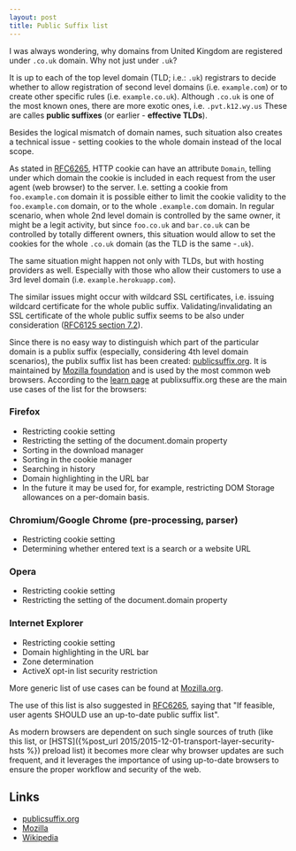 ```yaml
---
layout: post
title: Public Suffix list
---
```


I was always wondering, why domains from United Kingdom are registered under `.co.uk` domain. Why not just under `.uk`?

It is up to each of the top level domain (TLD; i.e.: `.uk`) registrars to decide whether to allow registration of second level domains (i.e. `example.com`) or to create other specific rules (i.e. `example.co.uk`).
Although `.co.uk` is one of the most known ones, there are more exotic ones, i.e. `.pvt.k12.wy.us` These are calles **public suffixes** (or earlier - **effective TLDs**).

Besides the logical mismatch of domain names, such situation also creates a technical issue - setting cookies to the whole domain instead of the local scope.

As stated in [RFC6265](https://tools.ietf.org/html/rfc6265#section-5.2.3), HTTP cookie can have an attribute `Domain`, telling under which domain the cookie is included in each request from the user agent (web browser) to the server.
I.e. setting a cookie from `foo.example.com` domain it is possible either to limit the cookie validity to the `foo.example.com` domain, or to the whole `.example.com` domain.
In regular scenario, when whole 2nd level domain is controlled by the same owner, it might be a legit activity, but since `foo.co.uk` and `bar.co.uk` can be controlled by totally different owners, this situation would allow to set the cookies for the whole `.co.uk` domain (as the TLD is the same -`.uk`).

The same situation might happen not only with TLDs, but with hosting providers as well. Especially with those who allow their customers to use a 3rd level domain (i.e. `example.herokuapp.com`).

The similar issues might occur with wildcard SSL certificates, i.e. issuing wildcard certificate for the whole public suffix. Validating/invalidating an SSL certificate of the whole public suffix seems to be also under consideration ([RFC6125 section 7.2](http://tools.ietf.org/html/rfc6125#section-7.2)).

Since there is no easy way to distinguish which part of the particular domain is a publix suffix (especially, considering 4th level domain scenarios), the publix suffix list has been created: [publicsuffix.org](https://publicsuffix.org). It is maintained by [Mozilla foundation](http://www.mozilla.org/) and is used by the most common web browsers. According to the [learn page](https://publicsuffix.org/learn/) at publixsuffix.org these are the main use cases of the list for the browsers:

### Firefox

* Restricting cookie setting
* Restricting the setting of the document.domain property
* Sorting in the download manager
* Sorting in the cookie manager
* Searching in history
* Domain highlighting in the URL bar
* In the future it may be used for, for example, restricting DOM Storage allowances on a per-domain basis.

### Chromium/Google Chrome (pre-processing, parser)

* Restricting cookie setting
* Determining whether entered text is a search or a website URL

### Opera

* Restricting cookie setting
* Restricting the setting of the document.domain property

### Internet Explorer

* Restricting cookie setting
* Domain highlighting in the URL bar
* Zone determination
* ActiveX opt-in list security restriction

More generic list of use cases can be found at [Mozilla.org](https://wiki.mozilla.org/Public_Suffix_List/Use_Cases).

The use of this list is also suggested in [RFC6265](https://tools.ietf.org/html/rfc6265#section-5.3), saying that "If feasible, user agents SHOULD use an up-to-date public suffix list".

As modern browsers are dependent on such single sources of truth (like this list, or [HSTS]({%post_url 2015/2015-12-01-transport-layer-security-hsts %}) preload list) it becomes more clear why browser updates are such frequent, and it leverages the importance of using up-to-date browsers to ensure the proper workflow and security of the web.

## Links

* [publicsuffix.org](https://publicsuffix.org/)
* [Mozilla](https://wiki.mozilla.org/Public_Suffix_List)
* [Wikipedia](https://en.wikipedia.org/wiki/Public_Suffix_List)
